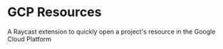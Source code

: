 # GCP Resources

A Raycast extension to quickly open a project's resource in the Google Cloud Platform

